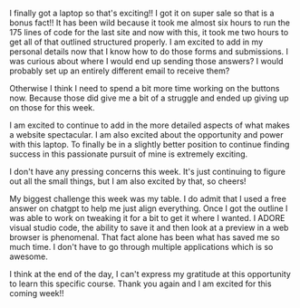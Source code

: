 I finally got a laptop so that's exciting!! I got it on super sale so that is a bonus fact!! It has been wild because it took me almost six hours to run the 175 lines of code for the last site and now with this, it took me two hours to get all of that outlined structured properly. I am excited to add in my personal details now that I know how to do those forms and submissions. I was curious about where I would end up sending those answers? I would probably set up an entirely different email to receive them? 

Otherwise I think I need to spend a bit more time working on the buttons now. Because those did give me a bit of a struggle and ended up giving up on those for this week. 

I am excited to continue to add in the more detailed aspects of what makes a website spectacular. I am also excited about the opportunity and power with this laptop. To finally be in a slightly better position to continue finding success in this passionate pursuit of mine is extremely exciting. 

I don't have any pressing concerns this week. It's just continuing to figure out all the small things, but I am also excited by that, so cheers!

My biggest challenge this week was my table. I do admit that I used a free answer on chatgpt to help me just align everything. Once I got the outline I was able to work on tweaking it for a bit to get it where I wanted. I ADORE visual studio code, the ability to save it and then look at a preview in a web browser is phenomenal. That fact alone has been what has saved me so much time. I don't have to go through multiple applications which is so awesome. 

I think at the end of the day, I can't express my gratitude at this opportunity to learn this specific course. Thank you again and I am excited for this coming week!!